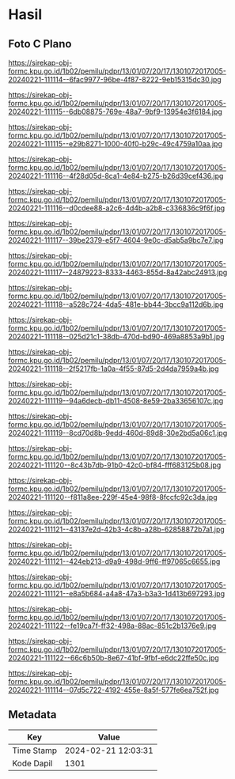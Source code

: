 # Hasil

## Foto C Plano

https://sirekap-obj-formc.kpu.go.id/1b02/pemilu/pdpr/13/01/07/20/17/1301072017005-20240221-111114--6fac9977-96be-4f87-8222-9eb15315dc30.jpg

https://sirekap-obj-formc.kpu.go.id/1b02/pemilu/pdpr/13/01/07/20/17/1301072017005-20240221-111115--6db08875-769e-48a7-9bf9-13954e3f6184.jpg

https://sirekap-obj-formc.kpu.go.id/1b02/pemilu/pdpr/13/01/07/20/17/1301072017005-20240221-111115--e29b8271-1000-40f0-b29c-49c4759a10aa.jpg

https://sirekap-obj-formc.kpu.go.id/1b02/pemilu/pdpr/13/01/07/20/17/1301072017005-20240221-111116--4f28d05d-8ca1-4e84-b275-b26d39cef436.jpg

https://sirekap-obj-formc.kpu.go.id/1b02/pemilu/pdpr/13/01/07/20/17/1301072017005-20240221-111116--d0cdee88-a2c6-4d4b-a2b8-c336836c9f6f.jpg

https://sirekap-obj-formc.kpu.go.id/1b02/pemilu/pdpr/13/01/07/20/17/1301072017005-20240221-111117--39be2379-e5f7-4604-9e0c-d5ab5a9bc7e7.jpg

https://sirekap-obj-formc.kpu.go.id/1b02/pemilu/pdpr/13/01/07/20/17/1301072017005-20240221-111117--24879223-8333-4463-855d-8a42abc24913.jpg

https://sirekap-obj-formc.kpu.go.id/1b02/pemilu/pdpr/13/01/07/20/17/1301072017005-20240221-111118--a528c724-4da5-481e-bb44-3bcc9a112d6b.jpg

https://sirekap-obj-formc.kpu.go.id/1b02/pemilu/pdpr/13/01/07/20/17/1301072017005-20240221-111118--025d21c1-38db-470d-bd90-469a8853a9b1.jpg

https://sirekap-obj-formc.kpu.go.id/1b02/pemilu/pdpr/13/01/07/20/17/1301072017005-20240221-111118--2f5217fb-1a0a-4f55-87d5-2d4da7959a4b.jpg

https://sirekap-obj-formc.kpu.go.id/1b02/pemilu/pdpr/13/01/07/20/17/1301072017005-20240221-111119--94a6decb-db11-4508-8e59-2ba33656107c.jpg

https://sirekap-obj-formc.kpu.go.id/1b02/pemilu/pdpr/13/01/07/20/17/1301072017005-20240221-111119--8cd70d8b-9edd-460d-89d8-30e2bd5a06c1.jpg

https://sirekap-obj-formc.kpu.go.id/1b02/pemilu/pdpr/13/01/07/20/17/1301072017005-20240221-111120--8c43b7db-91b0-42c0-bf84-fff683125b08.jpg

https://sirekap-obj-formc.kpu.go.id/1b02/pemilu/pdpr/13/01/07/20/17/1301072017005-20240221-111120--f811a8ee-229f-45e4-98f8-8fccfc92c3da.jpg

https://sirekap-obj-formc.kpu.go.id/1b02/pemilu/pdpr/13/01/07/20/17/1301072017005-20240221-111121--43137e2d-42b3-4c8b-a28b-62858872b7a1.jpg

https://sirekap-obj-formc.kpu.go.id/1b02/pemilu/pdpr/13/01/07/20/17/1301072017005-20240221-111121--424eb213-d9a9-498d-9ff6-ff97065c6655.jpg

https://sirekap-obj-formc.kpu.go.id/1b02/pemilu/pdpr/13/01/07/20/17/1301072017005-20240221-111121--e8a5b684-a4a8-47a3-b3a3-1d413b697293.jpg

https://sirekap-obj-formc.kpu.go.id/1b02/pemilu/pdpr/13/01/07/20/17/1301072017005-20240221-111122--fe19ca7f-ff32-498a-88ac-851c2b1376e9.jpg

https://sirekap-obj-formc.kpu.go.id/1b02/pemilu/pdpr/13/01/07/20/17/1301072017005-20240221-111122--66c6b50b-8e67-41bf-9fbf-e6dc22ffe50c.jpg

https://sirekap-obj-formc.kpu.go.id/1b02/pemilu/pdpr/13/01/07/20/17/1301072017005-20240221-111114--07d5c722-4192-455e-8a5f-577fe6ea752f.jpg


## Metadata

| Key        | Value               |
| ---------- | ------------------- |
| Time Stamp | 2024-02-21 12:03:31 |
| Kode Dapil | 1301                |



